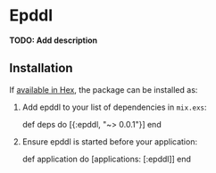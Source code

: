 # Epddl

**TODO: Add description**

## Installation

If [available in Hex](https://hex.pm/docs/publish), the package can be installed as:

  1. Add epddl to your list of dependencies in `mix.exs`:

        def deps do
          [{:epddl, "~> 0.0.1"}]
        end

  2. Ensure epddl is started before your application:

        def application do
          [applications: [:epddl]]
        end
